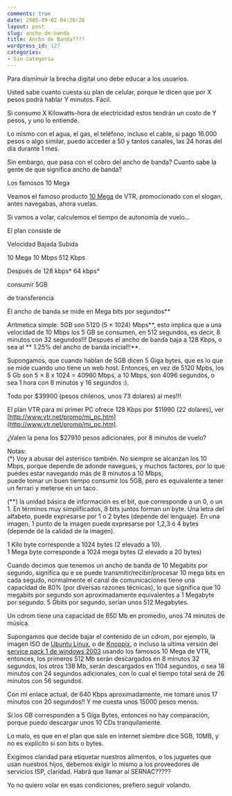 ```yaml
---
comments: true
date: 2005-09-02 04:26:28
layout: post
slug: ancho-de-banda
title: Ancho de Banda????
wordpress_id: 127
categories:
- Sin categoría
---
```


Para disminuir la brecha digital uno debe educar a los usuarios.

Usted sabe cuanto cuesta su plan de celular, porque le dicen que por X pesos podrá hablar Y minutos. Fácil.

Si consumo X Kilowatts-hora de electricidad estos tendrán un costo de Y pesos, y uno lo entiende.

Lo mismo con el agua, el gas, el teléfono, incluso el cable, si pago 16.000 pesos o algo similar, puedo acceder a 50 y tantos canales, las 24 horas del día durante 1 mes.

Sin embargo, que pasa con el cobro del ancho de banda? Cuanto sabe la gente de que significa ancho de banda?

Los famosos 10 Mega

Veamos el famoso producto [10 Mega](http://www.vtr.net/internet/planes/10mega.htm) de VTR, promocionado con el slogan, antes navegabas, ahora vuelas.

Si vamos a volar, calculemos el tiempo de autonomía de vuelo...

El plan consiste de

Velocidad
Bajada
Subida

10 Mega
10 Mbps
512 Kbps

Después de
128 kbps*
64 kbps*

consumir 5GB

de transferencia

El ancho de banda se mide en Mega bits por segundos**

Aritmetica simple: 5GB son 5120 (5 × 1024) Mbps**, esto implica que a una velocidad de 10 Mbps los 5 GB se consumen, en 512 segundos, es decir, 8 minutos con 32 segundos!!! Después el ancho de banda baja a 128 Kbps, o sea al ** 1.25% del ancho de banda inicial!!**.

Supongamos, que cuando hablan de 5GB dicen 5 Giga bytes, que es lo que se mide cuando uno tiene un web host. Entonces, en vez de 5120 Mpbs, los 5 Gb son 5 × 8 x 1024 = 40960 Mbps, a 10 Mbps, son 4096 segundos, o sea 1 hora con 8 minutos y 16 segundos :).

Todo por $39900 (pesos chilenos, unos 73 dolares) al mes!!!

El plan VTR para mi primer PC ofrece 128 Kbps por $11990 (22 dolares), ver [http://www.vtr.net/promo/mi_pc.htm](http://www.vtr.net/promo/mi_pc.htm).

¿Valen la pena los $27910 pesos adicionales, por 8 minutos de vuelo?

Notas:   
(*) Voy a abusar del asterisco también. No siempre se alcanzan los 10 Mbps, porque depende de adonde navegues, y muchos factores, por lo que puedes estar navegando más de 8 minutos a 10 Mbps,   
puede tomar un buen tiempo consumir los 5GB, pero es equivalente a tener un ferrari y meterse en un taco.

(**) la unidad básica de información es el bit, que corresponde a un 0, o un 1. En términos muy simplificados, 8 bits juntos forman un byte. Una letra del alfabeto, puede expresarse por 1 o 2 bytes (depende del lenguaje). En una imagen, 1 punto de la imagen puede expresarse por 1,2,3 ó 4 bytes (depende de la calidad de la imagen).

1 Kilo byte corresponde a 1024 bytes (2 elevado a 10).  
1 Mega byte corresponde a 1024 mega bytes (2 elevado a 20 bytes)

Cuando decimos que tenemos un ancho de banda de 10 Megabits por segundo, significa qu
e se puede transmitir/recibir/procesar 10 mega bits en cada segudo, normalmente el canal de comunicaciones tiene una capacidad de 80% (por diversas razones técnicas), lo que significa que 10 megabits por segundo son aproximadamente equivalentes a 1 Megabyte por segundo. 5 Gbits por segundo, serían unos 512 Megabytes.

Un cdrom tiene una capacidad de 650 Mb en promedio, unos 74 minutos de música.

Supongamos que decide bajar el contenido de un cdrom, por ejemplo, la imagen ISO de [Ubuntu Linux](http://www.ubuntulinux.org/download/), o de [Knoppix](http://www.knoppix.org/), o incluso la ultima versión del [service pack 1 de windows 2003](http://www.microsoft.com/windowsserver2003/downloads/servicepacks/sp1/default.mspx) usando los famosos 10 Mega de VTR, entonces, los primeros 512 Mb serán descargados en 8 minutos 32 segundos, los otros 138 Mb, serán descargados en 1104 segundos, o sea 18 minutos con 24 segundos adicionales, con lo cual el tiempo total será de 26 minutos con 56 segundos.

Con mi enlace actual, de 640 Kbps aproximadamente, me tomaré unos 17 minutos con 20 segundos!! Y me cuesta unos 15000 pesos menos.

Si los GB corresponden a 5 Giga Bytes, entonces no hay comparación, porque puedo descargar unos 10 CDs tranquilamente.

Lo malo, es que en el plan que sale en internet siembre dice 5GB, 10MB, y no es explícito si son bits o bytes.

Exigimos claridad para etiquetar nuestros alimentos, o los juguetes que usan nuestros hijos, debemos exigir lo mismo a los proveedores de servicios ISP, claridad. Habrá que llamar al SERNAC?????

Yo no quiero volar en esas condiciones, prefiero seguir volando.



